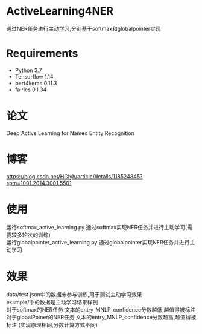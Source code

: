#  ActiveLearning4NER
通过NER任务进行主动学习,分别基于softmax和globalpointer实现  
# Requirements
- Python 3.7
- Tensorflow 1.14 
- bert4keras 0.11.3
- fairies 0.1.34
# 论文
Deep Active Learning for Named Entity Recognition 
# 博客
https://blog.csdn.net/HGlyh/article/details/118524845?spm=1001.2014.3001.5501
# 使用
运行softmax_active_learning.py 通过softmax实现NER任务并进行主动学习(需要较多轮次的训练)  
运行globalpointer_active_learning.py 通过globalpointer实现NER任务并进行主动学习  
# 效果
data/test.json中的数据未参与训练,用于测试主动学习效果    
example/中的数据是主动学习结果样例  
对于softmax的NER任务 文本的entry_MNLP_confidence分数越低,越值得被标注  
对于globalPoiner的NER任务 文本的entry_MNLP_confidence分数越高,越值得被标注
(实现原理相同,分数计算方式不同)  






